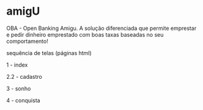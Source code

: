 # amigU
OBA - Open Banking Amigu. A solução diferenciada que permite emprestar e pedir dinheiro emprestado com boas taxas baseadas no seu comportamento!  

sequência de telas (páginas html)

1 - index

2.2 - cadastro

3 - sonho

4 - conquista